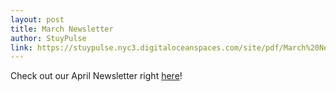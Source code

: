 ```yaml
---
layout: post
title: March Newsletter
author: StuyPulse
link: https://stuypulse.nyc3.digitaloceanspaces.com/site/pdf/March%20Newsletter%202022.pdf
---
```

Check out our April Newsletter right [here](https://stuypulse.nyc3.digitaloceanspaces.com/site/pdf/March%20Newsletter%202022.pdf)!
